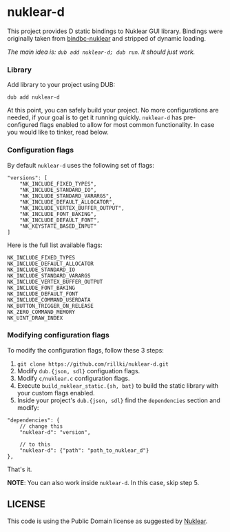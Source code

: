 # nuklear-d
This project provides D static bindings to Nuklear GUI library. Bindings were originally taken from [bindbc-nuklear](https://github.com/Timu5/bindbc-nuklear) and stripped of dynamic loading. 

*The main idea is: `dub add nuklear-d; dub run`. It should just work.*

### Library
Add library to your project using DUB:
```
dub add nuklear-d
```
At this point, you can safely build your project. No more configurations are needed, if your goal is to get it running quickly. `nuklear-d` has pre-configured flags enabled to allow for most common functionality. In case you would like to tinker, read below.

### Configuration flags
By default `nuklear-d` uses the following set of flags:
```
"versions": [
    "NK_INCLUDE_FIXED_TYPES",
    "NK_INCLUDE_STANDARD_IO",
    "NK_INCLUDE_STANDARD_VARARGS",
    "NK_INCLUDE_DEFAULT_ALLOCATOR",
    "NK_INCLUDE_VERTEX_BUFFER_OUTPUT",
    "NK_INCLUDE_FONT_BAKING",
    "NK_INCLUDE_DEFAULT_FONT",
    "NK_KEYSTATE_BASED_INPUT"
]
```

Here is the full list available flags:
```
NK_INCLUDE_FIXED_TYPES
NK_INCLUDE_DEFAULT_ALLOCATOR
NK_INCLUDE_STANDARD_IO
NK_INCLUDE_STANDARD_VARARGS
NK_INCLUDE_VERTEX_BUFFER_OUTPUT
NK_INCLUDE_FONT_BAKING
NK_INCLUDE_DEFAULT_FONT
NK_INCLUDE_COMMAND_USERDATA
NK_BUTTON_TRIGGER_ON_RELEASE
NK_ZERO_COMMAND_MEMORY
NK_UINT_DRAW_INDEX
```

### Modifying configuration flags
To modify the configuration flags, follow these 3 steps:

1. `git clone https://github.com/rillki/nuklear-d.git`
2. Modify `dub.{json, sdl}` configuation flags.
3. Modify  `c/nuklear.c` configuration flags.
4. Execute `build_nuklear_static.{sh, bat}` to build the static library with your custom flags enabled.
5. Inside your project's `dub.{json, sdl}` find the `dependencies` section and modify:
```
"dependencies": {
    // change this
    "nuklear-d": "version",

    // to this
    "nuklear-d": {"path": "path_to_nuklear_d"}
},
```

That's it. 

**NOTE**: You can also work inside `nuklear-d`. In this case, skip step 5.

## LICENSE
This code is using the Public Domain license as suggested by [Nuklear](https://github.com/Immediate-Mode-UI/Nuklear/blob/master/src/LICENSE).


